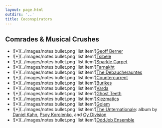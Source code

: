 ```yaml
---
layout: page.html
outdirs: '..'
title: Coconspirators
---
```


## Comrades & Musical Crushes

- ![*](../images/notes bullet.png 'list item')[Geoff Berner](http://geoffberner.com/)
- ![*](../images/notes bullet.png 'list item')[Tsibele](http://www.tsibelemusic.com/)
- ![*](../images/notes bullet.png 'list item')[Sparkle Carpet](https://sparklecarpet.bandcamp.com/)
- ![*](../images/notes bullet.png 'list item')[Farnakht](https://farnakht.bandcamp.com/)
- ![*](../images/notes bullet.png 'list item')[The Debaucherauntes](https://www.facebook.com/thedebaucherauntes/)
- ![*](../images/notes bullet.png 'list item')[Countercurrent](http://www.countercurrentmusic.com/)
- ![*](../images/notes bullet.png 'list item')[Burikes](https://www.facebook.com/burikes/)
- ![*](../images/notes bullet.png 'list item')[Varda](https://www.instagram.com/vardamusic/)
- ![*](../images/notes bullet.png 'list item')[Ghost Teeth](https://ghost-teeth.bandcamp.com/)
- ![*](../images/notes bullet.png 'list item')[Klezmatics](http://klezmatics.com/)
- ![*](../images/notes bullet.png 'list item')[Golem](http://golemrocks.com/)
- ![*](../images/notes bullet.png 'list item')[The Unternationale](http://www.records.aurismedia.com/album/the-unternationale-the-first-unternational): album by [Daniel Kahn](http://www.paintedbird.de/), [Psoy Korolenko](https://en.wikipedia.org/wiki/Psoy_Korolenko), and [Oy Division](https://www.facebook.com/oydivision/)
- ![*](../images/notes bullet.png 'list item')[OddJob Ensemble](http://www.oddjobensemble.com/)